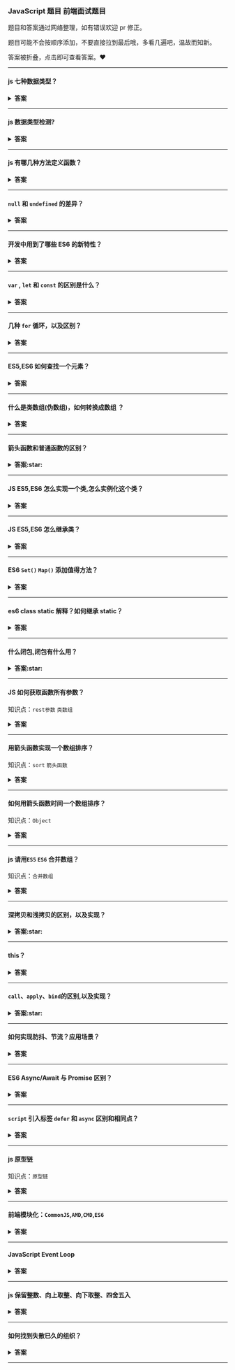 ### JavaScript 题目 前端面试题目

题目和答案通过网络整理，如有错误欢迎 pr 修正。

题目可能不会按顺序添加，不要直接拉到最后哦，多看几遍吧，温故而知新。

答案被折叠，点击即可查看答案。:heart:

---

#### js 七种数据类型？

<details><summary><b>答案</b></summary>
<p>

`Boolean`  
`Null`  
`Undefined`  
`Number`  
`String`  
`Object`  
`Symbol` (ECMAScript 6 新定义)  
(ES6 之前)其中 5 种为基本类型:`string`,`number`,`boolean`,`null`,`undefined`  
ES6 出来的 `Symbol` 也是原始数据类型 ，表示独一无二的值  
`Object` 为引用类型(范围挺大),也包括数组、函数

</p>
</details>

---

#### js 数据类型检测?

<details><summary><b>答案</b></summary>
<p>

-   `typeof`

```javascript
typeof 5 // 'number'
typeof '5' // 'string'
typeof undefined // 'undefined'
typeof false // 'boolean'
typeof Symbol() // 'symbol'
console.log(typeof null) //object
console.log(typeof NaN) //number
typeof [] // 'object'
typeof {} // 'object'
typeof console.log // 'function'
```

-   `instanceof`通过原型链来判断数据类型的

```javascript
p1 = new Person()
p1 instanceof Person // true
```

-   `Object.prototype.toString.call()`

```javascript
var obj = {}
var arr = []
console.log(Object.prototype.toString.call(obj)) //[object Object]
console.log(Object.prototype.toString.call(arr)) //[object Array]
```

</p>
</details>

---

#### js 有哪几种方法定义函数？

<details><summary><b>答案</b></summary>
<p>

函数声明表达式

```javascript
var func = function add(a, b) {
    return a + b
}
```

function 操作符

```javascript
var func = function(a, b) {
    return a + b
}
```

Function 构造函数

```javascript
var func = new Function('a', 'b', 'return a + b')
```

ES6:arrow function

```javascript
var func = (a, b) => {
    return a + b
}
```

</p>
</details>

---

#### `null` 和 `undefined` 的差异？

<details><summary><b>答案</b></summary>
<p>

相同点:

在 `if` 判断语句中,值都默认为 `false`  
大体上两者都是代表无,具体看差异

差异:

`null` 转为数字类型值为 0,而 `undefined` 转为数字类型为 `NaN`(Not a Number)  
`undefined` 是代表调用一个值而该值却没有赋值,这时候默认则为 `undefined`  
`null` 是一个很特殊的对象,最为常见的一个用法就是作为参数传入(说明该参数不是对象)  
设置为 `null` 的变量或者对象会被内存收集器回收

</p>
</details>

---

#### 开发中用到了哪些 ES6 的新特性？

<details><summary><b>答案</b></summary>
<p>

1. `let` (声明变量) `const` (声明常量,常量不能修改的量)
2. `class` (创建类)
3. `import/export` (基于 ES6 的模块规范创建导入/导出模块(文件/组件))
4. `new Set` (数组去重)
5. `Symbol`(唯一的值) `var a = Symbol('sunnie')`
6. `...ary` (展开运算符、剩余运算符)
7. `${}` 模板字符串
8. 解构赋值 `let {a} = obj; let [b] = ary`
9. `for of` 循环
10. `()=>{}` 箭头函数
11. 数组新增方法：`flat、find、findIndex`
12. 对象新增方法： `Object.assign() Object.values() Object.keys() Object.create()`

</p>
</details>

---

#### `var` , `let` 和 `const` 的区别是什么？

<details><summary><b>答案</b></summary>
<p>
记住关键词：顶部变量属性、变量提升、暂时性死区、重复声明、初始值和作用域然后从这几个方向解释。

| 声明方式 | 顶部变量属性 | 变量提升 | 暂时性死区 | 重复声明 | 初始值 | 作用域 |
| -------- | ------------ | -------- | ---------- | -------- | ------ | ------ |
| var      | 是           | 允许     | 不存在     | 允许     | 不需要 | 除块级 |
| let      | 不是         | 不允许   | 存在       | 不允许   | 不需要 | 块级   |
| const    | 不是         | 不允许   | 存在       | 不允许   | 需要   | 块级   |

**顶部变量属性**： `var` 声明的变量会挂载在 window 上，而 `let` 和 `const` 声明的变量不会  
**变量提升** ： `var` 变量可在声明之前使用，`let` 和 `const` 不可以  
 **暂时性死区**：`var`不存在暂时性死区，在代码块中，用 `let` 或 `const` 声明变量之前，使用会抛出异常 (暂时性死区)
**重复声明** ： `var`允许重复声明，`let` 和 `const` 命令声明的变量不允许重复声明  
 **初始值**： `var`和 `let`可以没有初始值，由于 `const` 声明的是只读的常量，一旦声明，就必须立即初始化，声明之后值不能改变  
 **作用域**： `var` 没有块级作用域，`let` 和 `const`有块级作用域

**拓展：修改 `const` 对象的某个属性会报错吗？**  
因为对象是引用类型的，`const`仅保证指针不发生改变，修改对象的属性不会改变对象的指针，所以是被允许的。

**拓展：输出什么？**

```javascript
console.log(a) // undefined
var a = 2

console.log(b) //报错，Uncaught ReferenceError: b is not defined
let b = 1
```

</p>
</details>

---

#### 几种 `for` 循环，以及区别？

<details><summary><b>答案</b></summary>
<p>

-   `forEach` `for`循环的简化,不能中断，没有 `break/continue` 方法，没有返回值。
-   `map` 只能遍历数组，不能中断，返回值是修改后的数组。

```javascript
const arr = [1, 2, 3, 4, 5]
for (let i = 0; i < arr.length; i++) {}
// ES5 forEach
arr.forEach(function(item) {})
// ES5 every
arr.every(function(item) {
    return true
})
// ES5 for in 循环的是 key
const object = { name: 'sunnie', age: 18 }
for (let key in object) {
    console.log(key)
}
```

```javascript
// ES6 for of 循环的是 value
for (let item of object) {
    console.log(key)
}
```

**拓展：for...in 迭代和 for...of 有什么区别**

for...in 循环出的是 key，for...of 循环出的是 value

</p>
</details>

---

#### ES5,ES6 如何查找一个元素？

<details><summary><b>答案</b></summary>
<p>

</p>
</details>

---

#### 什么是类数组(伪数组)，如何转换成数组 ？

<details><summary><b>答案</b></summary>
<p>

`类数组(Array-Like Objects)` 是一个类似数组的对象，比如 `arguments` 对象，还有 `DOM API` 返回的 `NodeList` 对象都属于类数组对象。

类数组对象有下面两个特性：

-   具有：指向对象元素的数字索引下标和 `length` 属性
-   不具有：比如 `push` 、`shift`、 `forEach` 以及 `indexOf` 等数组对象具有的方法

**类数组对象转数组方法：**

```javascript
function fn() {
    // ES5 方法1:
    var arr = Array.prototype.slice.call(arguments)

    // ES6 方法1:
    let arr = Array.from(arguments)
    // ES6 方法2:
    let arr = [...arguments]

    // 以上三种请任选一种执行测试，为方便写在一起了
    arr.push(4) // arr -> [1, 2, 3, 4]
}
fn(1, 2, 3)
```

</p>
</details>

---

#### 箭头函数和普通函数的区别？

<details><summary><b>答案:star:</b></summary>
<p>

-   箭头函数作为匿名函数，不能作为构造函数，不能使用 `new` 运算符
-   箭头函数不绑定 `auguments`，用 `rest` 参数...解决
-   箭头函数会捕获其上下文的 `this` 值，作为自己的 `this` 值
-   箭头函数当方法使用的时候，没有定义 this 绑定
-   使用`call()`和 `apply()`调用，传入参数时，参数一的改变对 `this` 没有影响
-   箭头函数没有原型属性
-   箭头函数不能当做 `Generator` 函数，不能使用 `yiel` 关键字。

</p>
</details>

---

#### JS ES5,ES6 怎么实现一个类,怎么实例化这个类？

<details><summary><b>答案</b></summary>
<p>

Javascript 传统方法是通过构造函数定义并生成新对象。

```javascript
function Parent(name) {
    this.name = name
}
Parent.prototype.eat = function() {
    console.log('eat')
}
var child = new Child('parent')
```

ES6 引入了 `CLASS` 概念，`constructor`方法就是构造函数，定义 `类` 的方法时，前面不需要加 `function` 保留字，方法之前不需要逗号。

```javascript
class Parent {
    constructor(name) {
        this.name = name
    }
    eat() {
        console.log('eat')
    }
}
let child = new Child('parent')
```

</p>
</details>

---

#### JS ES5,ES6 怎么继承类？

<details><summary><b>答案</b></summary>
<p>

```javascript
// ES5 call 继承
function Parent() {
    this.name = 'parent'
}
function Child() {
    Parent.call(this)
    this.type = 'child'
}
```

缺点：只实现了部分继承 ，父类原型对象 `prototype` 上的方法无法继承。

```javascript
// ES5 借助原型链
function Parent() {
    this.name = 'parent'
    this.play = [1, 2, 3]
}
function Child() {
    Parent.call(this)
}
Child.prototype = new Parent()
```

通过上面的方法继承，尝试修改实例属性

```javascript
var s1 = new Child()
var s2 = new Child()
s1.play.push(4)
console.log(s1.play, s2.play) // [1,2,3,4],[1,2,3,4]
```

缺点：实例化两个对象，修改其中一个对象的继承属性，另外也会改变。因为两个实例的原型对象一样。

```javascript
// ES5 借助Call和原型链
function Parent() {
    this.name = 'parent'
    this.play = [1, 2, 3]
}
function Child() {
    Parent.call(this)
    this.type = 'child'
}
Child.prototype = new Parent()
```

缺点：多执行了一次构造函数会 `Child3.prototype = new Parent()`

```javascript
function Parent() {
    this.name = 'parent'
    this.play = [1, 2, 3]
}
function Child() {
    Parent.call(this)
    this.type = 'child'
}
Child.prototype = Parent.prototype
```
通过上面的方法继承，尝试修改实例属性

```javascript
var s1 = new Child()
var s2 = new Child()
console.log(s1.constructor)  
```
缺点：子类实例的构造函数是Parent，显然这是不对的，应该是Child

```javascript

function Parent(){
    this.name='parent'
    this.play=[1,2,3]
}
function Child(){
    Parent.call(this)
    this.type='child'
}
Child.prototype=Object.create(Parent.prototype)
```

 

</p>
</details>

---

#### ES6 `Set()` `Map()` 添加值得方法？

<details><summary><b>答案</b></summary>
<p>

添加值方法： `Set` 使用`add`添加，`Map` 使用`set`添加

```javascript
// Set
let mySet = new Set()
mySet.add(1)
// Map
const myMap = new Map()
const o = { p: 'hello' }
myMap.set(o, 'world')
```

</p>
</details>

---

#### es6 class static 解释？如何继承 static？

<details><summary><b>答案</b></summary>
<p>

类相当于实例的原型，所有在类中定义的方法，都会被实例继承。如果在一个方法前，加上`static`关键字，就表示该方法不会被实例继承，而是直接通过类来调用，这就称为“静态方法”。

-   静态方法调用直接在类上进行，而在类的实例上不可被调用。
-   父类的静态方法，可以被子类继承。

```javascript
class Foo {
    static classMethod() {
        return 'hello'
    }
}
// 静态方法调用直接在类上进行，而在类的实例上不可被调用。
Foo.classMethod() // 'hello'
var foo = new Foo()
foo.classMethod() // TypeError: foo.classMethod is not a function

// 父类的静态方法，可以被子类继承。
class Bar extends Foo {}
Bar.classMethod() // 'hello'
```

</p>
</details>

---

#### 什么闭包,闭包有什么用？

<details><summary><b>答案:star:</b></summary>
<p>

</p>
</details>

---

#### JS 如何获取函数所有参数？

知识点：`rest参数` `类数组`

<details><summary><b>答案</b></summary>
<p>

```javascript
// ES5
function sum() {
    console.log(arguments)
}
// ES6
function sum(...rest) {
    // rest 是数组
    console.log(rest)
}
sum(1, 2, 3)
```

</p>
</details>

---

#### 用箭头函数实现一个数组排序？

知识点：`sort` `箭头函数`

<details><summary><b>答案</b></summary>
<p>

```javascript
const arr = [10, 5, 40, 25, 1000, 1]

arr.sort((a, b) => {
    return a - b
})
console.log(arr) // [1, 5, 10, 25, 40, 1000]
```

</p>
</details>

---

#### 如何用箭头函数时间一个数组排序？

知识点：`Object`

<details><summary><b>答案</b></summary>
<p>

</p>
</details>

---
#### js 请用`ES5` `ES6` 合并数组？

知识点：`合并数组`

<details><summary><b>答案</b></summary>
<p>

```javascript

let a = [1, 2, 3]
let b = [4, 5, 6]

// ES5 方法一
a.concat(b)
// ES5 方法二
Array.prototype.push.apply(a, b)
console.log(a) // [1,2,3,4,5,6]
// ES6
let c = [...a, ...b]
console.log(c) 

```
</p>
</details>

---

#### 深拷贝和浅拷贝的区别，以及实现？

<details><summary><b>答案:star:</b></summary>
<p>

`浅拷贝`只复制指向某个对象的指针，而不复制对象本身，新旧对象还是共享同一块内存。  
`深拷贝`会另外创造一个一模一样的对象，新对象跟原对象不共享内存，修改新对象不会改到原对象。

**如何实现浅拷贝:**

```javascript
function clone(target) {
    let cloneTarget = {}
    for (const key in target) {
        cloneTarget[key] = target[key]
    }
    return cloneTarget
}
```

**如何实现深拷贝:**

如果你的对象**没有**复杂类型的数据如 `Dates`, `functions`, `undefined`, `Infinity`, `RegExps`, `Maps`, `Sets`, `Blobs`等 简单的实现方法：

```javascript
JSON.parse(JSON.stringify())
```

基础款：

```javascript
function clone(target) {
    if (typeof target === 'object') {
        let cloneTarget = {}
        for (const key in target) {
            cloneTarget[key] = clone(target[key])
        }
        return cloneTarget
    } else {
        return target
    }
}
```

拷贝的时候不能只考虑数组，还有其他类型，以及考虑性能，这里直接来看大神如何一步一步实现：  
[如何写出一个惊艳面试官的深拷贝?](https://juejin.im/post/5d6aa4f96fb9a06b112ad5b1)

**ES6 `Object.assign()` 是深拷贝还是浅拷贝？**

`Object.assign`方法实行的是浅拷贝，不是深拷贝。  
也就是说，如果源对象某个属性的值是对象，那么目标对象拷贝得到的是这个对象的引用。  
注意:object 只有一层的时候，是深拷贝

```javascript
let obj = {
    username: 'sunnie',
}
let obj2 = Object.assign({}, obj)
obj2.username = 'change' // `深拷贝`修改新对象不会改到原对象
console.log(obj) // {username: "sunnie"}
```

</p>
</details>

---

#### this？

<details><summary><b>答案</b></summary>
<p>

</p>
</details>

---

#### `call`、`apply`、`bind`的区别,以及实现？

<details><summary><b>答案:star:</b></summary>
<p>

`apply` 、`call`、`bind` 都是可以改变 `this` 的指向的，但是这三个函数稍有不同。

**先说 apply 和 call 的区别**

`call()`方法接受的是参数列表，而`apply()`方法接受的是一个参数数组。

```javascript
var person = {
    value: 1
}
function say(name, age) {
    console.log(name)
    console.log(age)
    console.log(this)
}
// call 用法
say.call(person, 'sunnie', 18)
// apply 用法
say.apply(person, ['sunnie', 18])
// kevin
// 18
// {value: 1}
```

看完之后还是很疑惑为什么会有这个玩意??

说改变`this`的指向太抽象。我们这样理解：有一个对象 `person` ,懒得给它新定义 `say` 方法，  
就通过 `call` 或 `apply`,用 `say.call(person)` 给 `person` 添加一个 `say` 方法，并执行它。  
这个时候`this` 从原来的 `window` 改成了 `person` 。

**call 实现**

思路：1.将函数设为对象的属性 2.执行该函数 3.删除该函数

```javascript
// 第一版
Function.prototype.call2 = function(context) {
    // 首先要获取调用 call 的函数，用this可以获取
    context.fn = this
    context.fn()
    delete context.fn
}

// 测试一下
var foo = {
    value: 1
};

function bar() {
    console.log(this.value);
}

bar.call2(foo); // 1
```

**apply 实现**

`apply` 与 `call` 类似，直接去看大神怎么一步一步实现

<a href="https://juejin.im/post/5907eb99570c3500582ca23c" target="_blank">JavaScript 深入之 call 和 apply 的模拟实现</a>

**bind 与 apply 、call 的区别**

`bind` 返回值为一个修改完 `this` 指向的函数，需要主动调用

```javascript
// 第一版
Function.prototype.bind2 = function(context) {
    var self = this
    return function() {
        self.apply(context)
    }
}
```

这里直接来看大神如何一步一步实现：  
<a href="https://juejin.im/post/59093b1fa0bb9f006517b906" target="_blank">JavaScript 深入之 call 和 apply 的模拟实现</a>

</p>
</details>

---

#### 如何实现防抖、节流？应用场景？

<details><summary><b>答案</b></summary>
<p>
 
**`函数防抖`(debounce):防抖就是将一段时间内连续的多次触发转化为一次触发。**

比如：我点击一个按钮，`delay`设置 3s ,我手速超快，从来不让点击间隔时间大于等于 3s 函数就不执行，一旦大于等于了 3s 就执行了

```javascript
function debounce(func, delay) {
    let timeout
    return function() {
        clearTimeout(timeout) // 如果持续触发，那么就清除定时器，定时器的回调就不会执行。
        timeout = setTimeout(() => {
            func.apply(this, arguments)
        }, delay)
    }
}
```

**`函数节流`(throttle):节流顾名思义则是将减少一段时间内触发的频率。**

比如：我点击一个按钮，`threshhold`设置 3s, 当我点第一次点击执行函数，接下来的 3s 内点都少次都没用，直到距离第一次 3s 执行第二次

```javascript
function throttle(fn, threshhold = 3000) {
    let last
    let timer
    return function() {
        const now = +new Date()
        if (last && now < last + threshhold) {
            clearTimeout(timer)
            timer = setTimeout(() => {
                last = now
                fn.apply(this, arguments)
            }, threshhold)
        } else {
            last = now
            fn.apply(this, arguments)
        }
    }
}
```

**应用场景**
mouse move 时减少计算次数：`debounce`  
input 中输入文字自动发送 ajax 请求进行自动补全： `debounce`  
ajax 请求合并，不希望短时间内大量的请求被重复发送：`debounce`  
resize window 重新计算样式或布局：`debounce` 或 `throttle`  
scroll 时触发操作，如随动效果：`throttle`  
对用户输入的验证，不想停止输入再进行验证，而是每 n 秒进行验证：`throttle`

</p>
</details>

---

#### ES6 Async/Await 与 Promise 区别？

<details><summary><b>答案</b></summary>
<p>

</p>
</details>

---

#### `script` 引入标签 `defer` 和 `async` 区别和相同点？

<details><summary><b>答案</b></summary>
<p>

![](https://imgs.solui.cn/questions/defer.png)

通过图片观察  
相同：

-   加 `defer` 和 `async`后，`script`读取和 `html`解析同时进行，不会阻塞 `html` 解析。  
    不同：
-   `defer`会在 `html`解析完之后执行 ， `async` 则是异步加载完 `script` 后立即执行 。
-   图中未表现出 `defer` 是按照加载顺序执行脚本的。 `async` 则是一个乱序执行，反正对它来说脚本的加载和执行是紧紧挨着的，所以不管你声明的顺序如何，只要它加载完了就会立刻执行。

</p>
</details>

---

#### js 原型链

知识点：`原型链`

<details><summary><b>答案</b></summary>
<p>

函数都有 `prototype` 属性，对象没有 `prototype` 属性   
一个函数通过 `new` 称为`实例`,这个函数称为 `构造函数`  
`prototype` 原型对象

![prototype](../_image/prototype.png)



</p>
</details>

---
#### 前端模块化：`CommonJS`,`AMD`,`CMD`,`ES6`

<details><summary><b>答案</b></summary>
<p>

</p>
</details>

---

#### JavaScript Event Loop

<details><summary><b>答案</b></summary>
<p>

</p>
</details>

---

#### js 保留整数、向上取整、向下取整、四舍五入

<details><summary><b>答案</b></summary>
<p>

```javascript
// parseInt 只保留整数部分
parseInt(5.1234) // 5

// 向下取整
Math.floor(5.1234) // 5

// 向上取整
Math.ceil(5.1234) // 6

// 四舍五入
Math.round(5.1234) // 5
Math.round(5.6789) // 6

// 按照位数四舍五入
var num = new Number(5.6789)
num.toFixed(2) // 5.68

// 取绝对值
Math.abs(-1) // 1
```

</p>
</details>

---

#### 如何找到失散已久的组织？

<details><summary><b>答案</b></summary>
<p>

&nbsp;&nbsp;&nbsp;&nbsp;扫描下方二维码:point_down::point_down:关注“前端女塾”

![logo](https://imgs.solui.cn/wx/640.gif ':size=262x224')
关注公众号：回复“加群”即可加 前端仙女群

</p>
</details>

---
